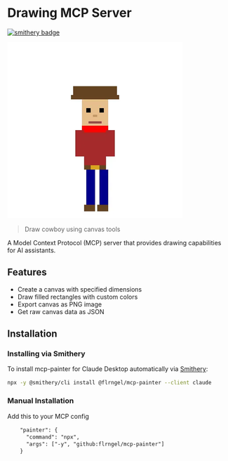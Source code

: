 # Drawing MCP Server
[![smithery badge](https://smithery.ai/badge/@flrngel/mcp-painter)](https://smithery.ai/server/@flrngel/mcp-painter)

![Drawing MCP Server - A simple drawing tool for AI assistants](/cowboy.webp)
> Draw cowboy using canvas tools

A Model Context Protocol (MCP) server that provides drawing capabilities for AI assistants.

## Features

- Create a canvas with specified dimensions
- Draw filled rectangles with custom colors
- Export canvas as PNG image
- Get raw canvas data as JSON

## Installation

### Installing via Smithery

To install mcp-painter for Claude Desktop automatically via [Smithery](https://smithery.ai/server/@flrngel/mcp-painter):

```bash
npx -y @smithery/cli install @flrngel/mcp-painter --client claude
```

### Manual Installation
Add this to your MCP config

```
    "painter": {
      "command": "npx",
      "args": ["-y", "github:flrngel/mcp-painter"]
    }
```
